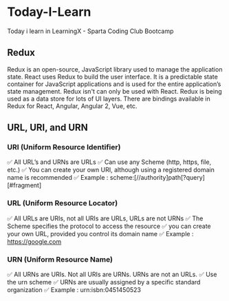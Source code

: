 # Today-I-Learn

Today i learn in LearningX - Sparta Coding Club Bootcamp

## Redux

Redux is an open-source, JavaScript library used to manage the application state. React uses Redux to build the user interface. It is a predictable state container for JavaScript applications and is used for the entire application’s state management. Redux isn't can only be used with React. Redux is being used as a data store for lots of UI layers. There are bindings available in Redux for React, Angular, Angular 2, Vue, etc.

## URL, URI, and URN

### URI (Uniform Resource Identifier)
✅ All URL’s and URNs are URLs
✅ Can use any Scheme (http, https, file, etc.)
✅ You can create your own URI, although using a registered domain name is recommended
✅ Example :  scheme:[//authority]path[?query][#fragment]

### URL (Uniform Resource Locator)
✅ All URLs are URIs, not all URIs are URLs, URLs are not URNs
✅ The Scheme specifies the protocol to access the resource
✅ you can create your own URL, provided you control its domain name
✅ Example :  https://google.com

### URN (Uniform Resource Name)
✅ All URNs are URIs. Not all URIs are URNs. URNs are not an URLs.
✅ Use the urn scheme
✅ URNs are usually assigned by a specific standard organization
✅ Example :  urn:isbn:0451450523
